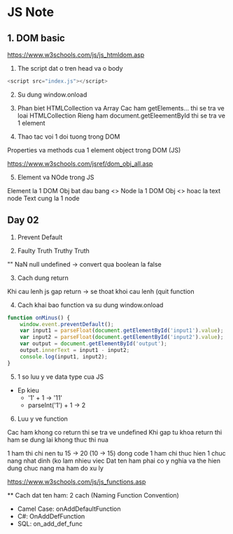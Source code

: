 # JS Note

## 1. DOM basic

<https://www.w3schools.com/js/js_htmldom.asp>

1. The script dat o tren head va o body

```js
<script src="index.js"></script>
```

2. Su dung window.onload

3. Phan biet HTMLCollection va Array
Cac ham getElements... thi se tra ve loai HTMLCollection
Rieng ham document.getEleementById thi se tra ve 1 element

4. Thao tac voi 1 doi tuong trong DOM

Properties va methods cua 1 element object trong DOM (JS)

<https://www.w3schools.com/jsref/dom_obj_all.asp>

5. Element va NOde trong JS

Element la 1 DOM Obj bat dau bang <>
Node la 1 DOM Obj <> hoac la text node
Text cung la 1 node

## Day 02 

1. Prevent Default

2. Faulty Truth Truthy Truth

"" NaN null undefined -> convert qua boolean la false

3. Cach dung return

Khi cau lenh js gap return -> se thoat khoi cau lenh (quit function

4. Cach khai bao function va su dung window.onload

```js
function onMinus() {
	window.event.preventDefault();
	var input1 = parseFloat(document.getElementById('input1').value);
	var input2 = parseFloat(document.getElementById('input2').value);
	var output = document.getElementById('output');
	output.innerText = input1 - input2;
	console.log(input1, input2);
}
```

5. 1 so luu y ve data type cua JS

- Ep kieu
  - '1' + 1 -> '11' 
  - parseInt('1') + 1 -> 2

6. Luu y ve function

Cac ham khong co return thi se tra ve undefined
Khi gap tu khoa return thi ham se dung lai khong thuc thi nua

1 ham thi chi nen tu 15 -> 20 (10 -> 15) dong code
1 ham chi thuc hien 1 chuc nang nhat dinh (ko lam nhieu viec
Dat ten ham phai co y nghia va the hien dung chuc nang ma ham do xu ly

<https://www.w3schools.com/js/js_functions.asp>

** Cach dat ten ham: 2 cach (Naming Function Convention)
- Camel Case: onAddDefaultFunction
- C#: OnAddDefFunction
- SQL: on_add_def_func